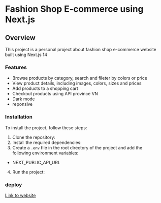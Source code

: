 # Fashion Shop E-commerce using Next.js 

## Overview
This project is a personal project about fashion shop e-commerce website built using Next.js 14

### Features
* Browse products by category, search and fileter by colors or price
* View product details, including images, colors, sizes and prices
* Add products to a shopping cart
* Checkout products using API province VN
* Dark mode
* reponsive

### Installation
To install the project, follow these steps:

1. Clone the repository:
2. Install the required dependencies:
3. Create a `.env` file in the root directory of the project and add the following environment variables:
* NEXT_PUBLIC_API_URL
4. Run the project:

### deploy
[Link to website](https://haamerce.vercel.app/)
